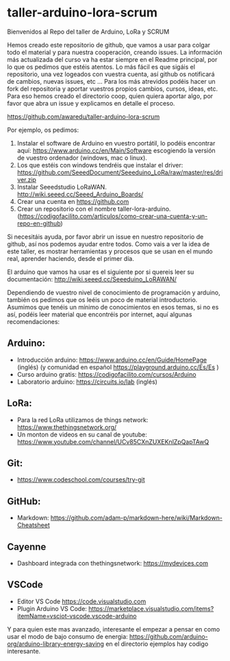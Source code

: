 # taller-arduino-lora-scrum
Bienvenidos al Repo del taller de Arduino, LoRa y SCRUM

Hemos creado este repositorio de github, que vamos a usar para colgar todo el material y para nuestra cooperación, creando issues. La información más actualizada del curso va ha estar siempre en el Readme principal, por lo que os pedimos que estéis atentos. Lo más fácil es que sigáis el repositorio, una vez logeados con vuestra cuenta, así github os notificará de cambios, nuevas issues, etc … Para los más atrevidos podéis hacer un fork del repositoria y aportar vuestros propios cambios, cursos, ideas, etc. Para eso hemos creado el directorio coop, quien quiera aportar algo, por favor que abra un issue y explicamos en detalle el proceso.

https://github.com/awaredu/taller-arduino-lora-scrum

Por ejemplo, os pedimos: 

1. Instalar el software de Arduino en vuestro portátil, lo podéis encontrar aquí: https://www.arduino.cc/en/Main/Software escogiendo la versión de vuestro ordenador (windows, mac o linux).
2. Los que estéis con windows tendréis que instalar el driver: https://github.com/SeeedDocument/Seeeduino_LoRa/raw/master/res/driver.zip
3. Instalar Seeedstudio LoRaWAN. http://wiki.seeed.cc/Seeed_Arduino_Boards/
4. Crear una cuenta en https://github.com 
5. Crear un repositorio con el nombre taller-lora-arduino. (https://codigofacilito.com/articulos/como-crear-una-cuenta-y-un-repo-en-github)

Si necesitáis ayuda, por favor abrir un issue en nuestro repositorio de github, así nos podemos ayudar entre todos. Como vais a ver la idea de este taller, es mostrar herramientas y procesos que se usan en el mundo real, aprender haciendo, desde el primer día. 

El arduino que vamos ha usar es el siguiente por si quereis leer su documentación: http://wiki.seeed.cc/Seeeduino_LoRAWAN/

Dependiendo de vuestro nivel de conocimiento de programación y arduino, también os pedimos que os leéis un poco de material introductorio. Asumimos que tenéis un mínimo de conocimientos en esos temas, si no es así, podéis leer material que encontréis por internet, aquí algunas recomendaciones:

## Arduino:
* Introducción arduino: https://www.arduino.cc/en/Guide/HomePage (inglés) (y comunidad en español https://playground.arduino.cc/Es/Es )
* Curso arduino gratis: https://codigofacilito.com/cursos/Arduino 
* Laboratorio arduino: https://circuits.io/lab (inglés)

## LoRa:
* Para la red LoRa utilizamos de things network: https://www.thethingsnetwork.org/
* Un monton de videos en su canal de youtube: https://www.youtube.com/channel/UCv85CXnZUXEKnlZpQapTAwQ

## Git:
* https://www.codeschool.com/courses/try-git 

## GitHub:
* Markdown: https://github.com/adam-p/markdown-here/wiki/Markdown-Cheatsheet

## Cayenne
* Dashboard integrada con thethingsnetwork: https://mydevices.com

## VSCode
* Editor VS Code https://code.visualstudio.com
* Plugin Arduino VS Code: https://marketplace.visualstudio.com/items?itemName=vsciot-vscode.vscode-arduino

Y para quien este mas avanzado, interesante el empezar a pensar en como usar el modo de bajo consumo de energia: https://github.com/arduino-org/arduino-library-energy-saving en el directorio ejemplos hay codigo interesante.

